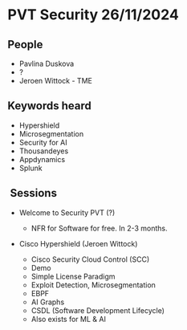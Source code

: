 # PVT Security 26/11/2024

## People

- Pavlina Duskova
- ?
- Jeroen Wittock - TME

## Keywords heard

- Hypershield
- Microsegmentation
- Security for AI
- Thousandeyes
- Appdynamics
- Splunk

##  Sessions

- Welcome to Security PVT (?)

    - NFR for Software for free. In 2-3 months.

- Cisco Hypershield (Jeroen Wittock)

    - Cisco Security Cloud Control (SCC)
    - Demo
    - Simple License Paradigm
    - Exploit Detection, Microsegmentation
    - EBPF
    - AI Graphs
    - CSDL (Software Development Lifecycle)
    - Also exists for ML & AI
